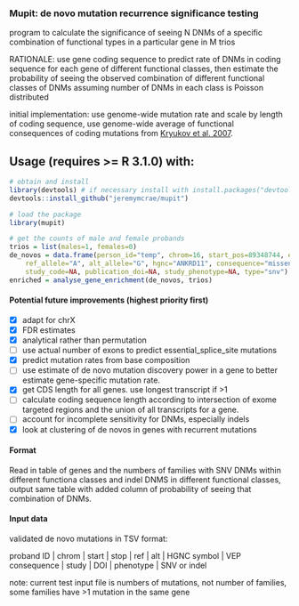### Mupit: de novo mutation recurrence significance testing
program to calculate the significance of seeing N DNMs of a specific
combination of functional types in a particular gene in M trios

RATIONALE: use gene coding sequence to predict rate of DNMs in coding sequence
for each gene of different functional classes, then estimate the probability
of seeing the observed combination of different functional classes of DNMs
assuming number of DNMs in each class is Poisson distributed

initial implementation: use genome-wide mutation rate and scale by length of
coding sequence, use genome-wide average of functional consequences of coding
mutations from [Kryukov et al. 2007](http://dx.doi.org/10.1086%2F513473).

## Usage (requires >= R 3.1.0) with:
```R
# obtain and install
library(devtools) # if necessary install with install.packages("devtools")
devtools::install_github("jeremymcrae/mupit")

# load the package
library(mupit)

# get the counts of male and female probands
trios = list(males=1, females=0)
de_novos = data.frame(person_id="temp", chrom=16, start_pos=89348744, end_pos=89348744,
    ref_allele="A", alt_allele="G", hgnc="ANKRD11", consequence="missense_variant",
    study_code=NA, publication_doi=NA, study_phenotype=NA, type="snv")
enriched = analyse_gene_enrichment(de_novos, trios)
```

#### Potential future improvements (highest priority first)
- [x] adapt for chrX
- [x] FDR estimates
- [x] analytical rather than permutation
- [ ] use actual number of exons to predict essential_splice_site mutations
- [x] predict mutation rates from base composition
- [ ] use estimate of de novo mutation discovery power in a gene to
    better estimate gene-specific mutation rate.
- [x] get CDS length for all genes. use longest transcript if >1
- [ ] calculate coding sequence length according to intersection of exome
    targeted regions and the union of all transcripts for a gene.
- [ ] account for incomplete sensitivity for DNMs, especially indels
- [x] look at clustering of de novos in genes with recurrent mutations

#### Format
Read in table of genes and the numbers of families with SNV DNMs
within different functiona classes and indel DNMS in different functional
classes, output same table with added column of probability of seeing that
combination of DNMs.

#### Input data
validated de novo mutations in TSV format:

proband ID | chrom | start | stop | ref | alt | HGNC symbol | VEP consequence | study | DOI | phenotype | SNV or indel

note: current test input file is numbers of mutations, not number of families,
some families have >1 mutation in the same gene
